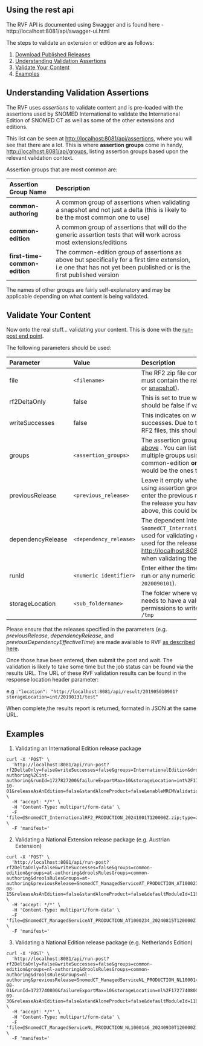 
Using the rest api
--------------------

The RVF API is documented using Swagger and is found here - http://localhost:8081/api/swagger-ui.html

The steps to validate an extension or edition are as follows:

1. [Download Published Releases](download-published-releases.md)
2. [Understanding Validation Assertions](#understanding-validation-assertions)
3. [Validate Your Content](#validate-your-content)
4. [Examples](#examples)

Understanding Validation Assertions
-----------------------------------

The RVF uses _assertions_ to validate content and is pre-loaded with the assertions used by SNOMED International to validate the International Edition of SNOMED CT as well as some of the other extensions and editions.

This list can be seen at <http://localhost:8081/api/assertions>, where you will see that there are a lot. This is where **assertion groups** come in handy, <http://localhost:8081/api/groups>, listing assertion groups based upon the relevant validation context.

Assertion groups that are most common are:

|Assertion Group Name | Description |
|:------------- |:------------- |
| **common-authoring** | A common group of assertions when validating a snapshot and not just a delta (this is likely to be the most common one to use) |
| **common-edition** |  A common group of assertions that will do the generic assertion tests that will work across most extensions/editions |
| **first-time-common-edition** | The common-edition group of assertions as above but specifically for a first time extension, i.e one that has not yet been published or is the first published version |

The names of other groups are fairly self-explanatory and may be applicable depending on what content is being validated.

Validate Your Content
---------------------

Now onto the real stuff... validating your content. This is done with the [run-post end point](http://localhost:8081/api/swagger-ui.html#!/test45upload45file45controller/runPostTestPackageUsingPOST).

The following parameters should be used:

|Parameter | Value | Description | 
|:------------- |:------------- |:------------- |
| file | `<filename>` | The RF2 zip file containing the content to be validated. This must contain the relevant release type being validated ([delta](https://confluence.ihtsdotools.org/display/DOCGLOSS/delta+release) or [snapshot](https://confluence.ihtsdotools.org/display/DOCGLOSS/snapshot+release)). |
| rf2DeltaOnly | false | This is set to true when a [delta release](https://confluence.ihtsdotools.org/display/DOCGLOSS/delta+release) is being validated. This should be false if validating a [snapshot release](https://confluence.ihtsdotools.org/display/DOCGLOSS/snapshot+release). |
| writeSuccesses | false | This indicates on whether the final report should list the successes. Due to the large amount of data in the international RF2 files, this should be generally set to false. |
| groups | `<assertion_groups>` | The assertion groups to run as part of the validation, shown [above](#select-assertions) . You can list a different group if required, and separate multiple groups using commas. For most cases, first-time-common-edition **or** common-edition **or** common-authoring would be the ones to choose from. |
| previousRelease | `<previous_release>` | Leave it empty when validating without previous release (i.e using assertion group first-time-common-edition) Otherwise enter the previous release version identified by the filename of the release you have previously uploaded (using the example above, this could be `SNOMEDCT_RF2_20200301T110000Z.zip`) |
| dependencyRelease | `<dependency_release>` | The dependent International release version file name (e.g `SnomedCT_InternationalRF2_PRODUCTION_20190731T120000Z.zip`) used for validating extensions only. This is the name of the file used for the release first uploaded and listed at <http://localhost:8081/api/releases>. Note: Leave this empty when validating the international release files.|
| runId | `<numeric identifier>` | Enter either the timestamp for point that this validation is being run or any numeric identifier to be used to identify the job (e.g. `2020090101`). |
| storageLocation | `<sub_foldername>` | The folder where validation reports will be saved to. This needs to have a value and the rvf application must have permissions to write to this location. eg. `int/20190131/test` or `/tmp` |

Please ensure that the releases specified in the parameters (e.g. _previousRelease_, _dependencyRelease_, and _previousDependencyEffectiveTime_) are made available to RVF [as described here](download-published-releases.md).

Once those have been entered, then submit the post and wait. The validation is likely to take some time but the job status can be found via the results URL. The URL of these RVF validation results can be found in the response location header parameter:

e.g `:"location": "http://localhost:8081/api/result/201905010901?storageLocation=int/20190131/test"`

When complete,the results report is returned, formated in JSON at the same URL.

Examples
--------
1. Validating an International Edition release package
```
curl -X 'POST' \
  'http://localhost:8081/api/run-post?rf2DeltaOnly=false&writeSuccesses=false&groups=InternationalEdition&droolsRulesGroups=common-authoring%2Cint-authoring&runId=1727827200&failureExportMax=10&storageLocation=int%2F1727827200&enableDrools=false&effectiveTime=2024-10-01&releaseAsAnEdition=false&standAloneProduct=false&enableMRCMValidation=false&enableTraceabilityValidation=false&enableChangeNotAtTaskLevelValidation=false' \
  -H 'accept: */*' \
  -H 'Content-Type: multipart/form-data' \
  -F 'file=@SnomedCT_InternationalRF2_PRODUCTION_20241001T120000Z.zip;type=application/zip' \
  -F 'manifest='
```

2. Validating a National Extension release package (e.g. Austrian Extension)
```
curl -X 'POST' \
  'http://localhost:8081/api/run-post?rf2DeltaOnly=false&writeSuccesses=false&groups=common-edition&groups=at-authoring&droolsRulesGroups=common-authoring&droolsRulesGroups=at-authoring&previousRelease=SnomedCT_ManagedServiceAT_PRODUCTION_AT1000234_20240215T120000Z.zip&dependencyRelease=SnomedCT_InternationalRF2_PRODUCTION_20240701T120000Z.zip&runId=1723766400&failureExportMax=10&storageLocation=at%2F1723766400&enableDrools=true&effectiveTime=2024-08-15&releaseAsAnEdition=false&standAloneProduct=false&defaultModuleId=11000234105&includedModules=11000234105&enableMRCMValidation=true&enableTraceabilityValidation=false&enableChangeNotAtTaskLevelValidation=false' \
  -H 'accept: */*' \
  -H 'Content-Type: multipart/form-data' \
  -F 'file=@SnomedCT_ManagedServiceAT_PRODUCTION_AT1000234_20240815T120000Z.zip;type=application/zip' \
  -F 'manifest='
```

3. Validating a National Edition release package (e.g. Netherlands Edition)
```
curl -X 'POST' \
  'http://localhost:8081/api/run-post?rf2DeltaOnly=false&writeSuccesses=false&groups=common-edition&groups=nl-authoring&droolsRulesGroups=common-authoring&droolsRulesGroups=nl-authoring&previousRelease=SnomedCT_ManagedServiceNL_PRODUCTION_NL1000146_20240831T120000Z.zip&dependencyRelease=SnomedCT_InternationalRF2_PRODUCTION_20240901T120000Z.zip&previousDependencyEffectiveTime=2024-08-01&runId=1727740800&failureExportMax=10&storageLocation=nl%2F1727740800&enableDrools=true&effectiveTime=2024-09-30&releaseAsAnEdition=false&standAloneProduct=false&defaultModuleId=11000146104&includedModules=11000146104&enableMRCMValidation=true&enableTraceabilityValidation=false&enableChangeNotAtTaskLevelValidation=false' \
  -H 'accept: */*' \
  -H 'Content-Type: multipart/form-data' \
  -F 'file=@SnomedCT_ManagedServiceNL_PRODUCTION_NL1000146_20240930T120000Z.zip;type=application/zip' \
  -F 'manifest='
```